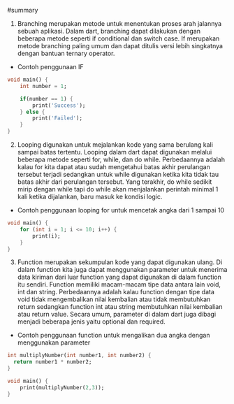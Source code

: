 #summary

1. Branching merupakan metode untuk menentukan proses arah jalannya sebuah aplikasi. Dalam dart, branching dapat dilakukan dengan beberapa metode seperti if conditional dan switch case. If merupakan metode branching paling umum dan dapat ditulis versi lebih singkatnya dengan bantuan ternary operator.
- Contoh penggunaan IF
```dart
void main() {
    int number = 1;

    if(number == 1) {
        print('Success');
    } else {
        print('Failed');
    }
}
```

2. Looping digunakan untuk mejalankan kode yang sama berulang kali sampai batas tertentu. Looping dalam dart dapat digunakan melalui beberapa metode seperti for, while, dan do while. Perbedaannya adalah kalau for kita dapat atau sudah mengetahui batas akhir perulangan tersebut terjadi sedangkan untuk while digunakan ketika kita tidak tau batas akhir dari perulangan tersebut. Yang terakhir, do while sedikit mirip dengan while tapi do while akan menjalankan perintah minimal 1 kali ketika dijalankan, baru masuk ke kondisi logic.
- Contoh penggunaan looping for untuk mencetak angka dari 1 sampai 10
```dart
void main() {
    for (int i = 1; i <= 10; i++) {
        print(i);
    }
}
```

3. Function merupakan sekumpulan kode yang dapat digunakan ulang. Di dalam function kita juga dapat menggunakan parameter untuk menerima data kiriman dari luar function yang dapat digunakan di dalam function itu sendiri. Function memiliki macam-macam tipe data antara lain void, int dan string. Perbedaannya adalah kalau function dengan tipe data void tidak mengembalikan nilai kembalian atau tidak membutuhkan return sedangkan function int atau string membutuhkan nilai kembalian atau return value. Secara umum, parameter di dalam dart juga dibagi menjadi beberapa jenis yaitu optional dan required.
- Contoh penggunaan function untuk mengalikan dua angka dengan menggunakan parameter
```dart
int multiplyNumber(int number1, int number2) {
  return number1 * number2;
}

void main() {
    print(multiplyNumber(2,3));
}
```